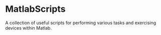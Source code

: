 # MatlabScripts
A collection of useful scripts for performing various tasks and exercising
devices within Matlab.
